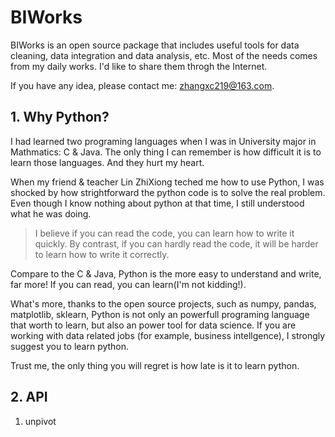 # BIWorks

BIWorks is an open source package that includes useful tools for data cleaning, data integration and data analysis, etc.
Most of the needs comes from my daily works. I'd like to share them throgh the Internet. 

If you have any idea, please contact me: zhangxc219@163.com.

## 1. Why Python?

I had learned two programing languages when I was in University major in Mathmatics: C & Java. The only thing I can remember is how difficult it is to learn those languages. And they hurt my heart.

When my friend & teacher Lin ZhiXiong teched me how to use Python, I was shocked by how strightforward the python code is to solve the real problem. Even though I know nothing about python at that time, I still understood what he was doing.

> I believe if you can read the code, you can learn how to write it quickly. By contrast, if you can hardly read the code, it will be harder to learn how to write it correctly.

Compare to the C & Java, Python is the more easy to understand and write, far more! If you can read, you can learn(I'm not kidding!).

What's more, thanks to the open source projects, such as numpy, pandas, matplotlib, sklearn, Python is not only an powerfull programing language that worth to learn, but also an power tool for data science. If you are working with data related jobs (for example, business intellgence), I strongly suggest you to learn python. 

Trust me, the only thing you will regret is how late is it to learn python.

## 2. API

1. unpivot
